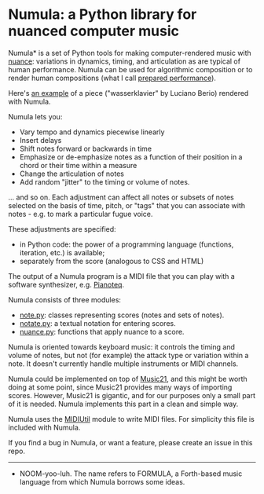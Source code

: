# Numula: a Python library for nuanced computer music

Numula* is a set of Python tools for making computer-rendered music with
[nuance](http://continuum-hypothesis.com/mnl.php):
variations in dynamics, timing, and articulation as are typical of human performance.
Numula can be used for algorithmic composition or to render human compositions
(what I call [prepared performance](http://continuum-hypothesis.com/prep_perf.php)).

Here's [an example](wasserklavier) of a piece ("wasserklavier" by Luciano Berio)
rendered with Numula.

Numula lets you:

* Vary tempo and dynamics piecewise linearly
* Insert delays
* Shift notes forward or backwards in time
* Emphasize or de-emphasize notes as a function
of their position in a chord or their time within a measure
* Change the articulation of notes
* Add random "jitter" to the timing or volume of notes.

... and so on. Each adjustment can affect all notes
or subsets of notes selected on the basis of time, pitch,
or "tags" that you can associate with notes - e.g. to mark a particular fugue voice.

These adjustments are specified:

* in Python code: the power of a programming language (functions, iteration, etc.) is available;
* separately from the score (analogous to CSS and HTML)

The output of a Numula program is a MIDI file that you can play
with a software synthesizer, e.g. [Pianoteq](https://www.modartt.com/).

Numula consists of three modules:

* [note.py](note.py): classes representing scores (notes and sets of notes).
* [notate.py](notate.py): a textual notation for entering scores.
* [nuance.py](Nuance.py): functions that apply nuance to a score.

Numula is oriented towards keyboard music:
it controls the timing and volume of notes,
but not (for example) the attack type or variation within a note.
It doesn't currently handle multiple instruments or MIDI channels.

Numula could be implemented on top of [Music21](https://web.mit.edu/music21/),
and this might be worth doing at some point,
since Music21 provides many ways of importing scores.
However, Music21 is gigantic, and for our purposes only a small part of it is needed.
Numula implements this part in a clean and simple way.

Numula uses the [MIDIUtil](https://github.com/MarkCWirt/MIDIUtil) module to write MIDI files.
For simplicity this file is included with Numula.

If you find a bug in Numula, or want a feature, please create an issue in this repo.

---
* NOOM-yoo-luh.  The name refers to FORMULA, a Forth-based music language
from which Numula borrows some ideas.

